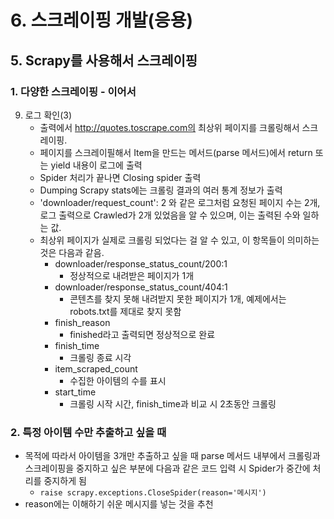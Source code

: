 # 6. 스크레이핑 개발(응용)
## 5. Scrapy를 사용해서 스크레이핑
### 1. 다양한 스크레이핑 - 이어서
9. 로그 확인(3)
   - 출력에서 http://quotes.toscrape.com의 최상위 페이지를 크롤링해서 스크레이핑.
   - 페이지를 스크레이필해서 Item을 만드는 메서드(parse 메서드)에서 return 또는 yield 내용이 로그에 출력
   - Spider 처리가 끝나면 Closing spider 출력
   - Dumping Scrapy stats에는 크롤링 결과의 여러 통계 정보가 출력
   - 'downloader/request_count': 2 와 같은 로그처럼 요청된 페이지 수는 2개, 로그 출력으로 Crawled가 2개 있었음을 알 수 있으며, 이는 출력된 수와 일하는 값.
   - 최상위 페이지가 실제로 크롤링 되었다는 걸 알 수 있고, 이 항목들이 의미하는 것은 다음과 같음.
     - downloader/response_status_count/200:1 
       - 정상적으로 내려받은 페이지가 1개
     -  downloader/response_status_count/404:1 
        -  콘텐츠를 찾지 못해 내려받지 못한 페이지가 1개, 예제에서는 robots.txt를 제대로 찾지 못함
     - finish_reason
       - finished라고 출력되면 정상적으로 완료
     - finish_time
       - 크롤링 종료 시각
     - item_scraped_count
       - 수집한 아이템의 수를 표시
     - start_time
       - 크롤링 시작 시간, finish_time과 비교 시 2초동안 크롤링
### 2. 특정 아이템 수만 추출하고 싶을 때
 - 목적에 따라서 아이템을 3개만 추출하고 싶을 때 parse 메서드 내부에서 크롤링과 스크레이핑을 중지하고 싶은 부분에 다음과 같은 코드 입력 시 Spider가 중간에 처리를 중지하게 됨
   - `raise scrapy.exceptions.CloseSpider(reason='메시지')`
- reason에는 이해하기 쉬운 메시지를 넣는 것을 추천